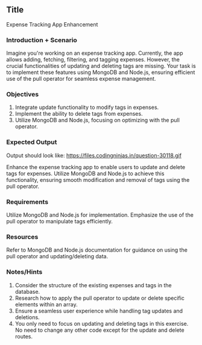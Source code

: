 ## Title

Expense Tracking App Enhancement

### Introduction + Scenario

Imagine you're working on an expense tracking app. Currently, the app allows adding, fetching, filtering, and tagging expenses. However, the crucial functionalities of updating and deleting tags are missing. Your task is to implement these features using MongoDB and Node.js, ensuring efficient use of the pull operator for seamless expense management.

### Objectives

1. Integrate update functionality to modify tags in expenses.
2. Implement the ability to delete tags from expenses.
3. Utilize MongoDB and Node.js, focusing on optimizing with the pull operator.

### Expected Output

Output should look like: https://files.codingninjas.in/question-30118.gif

Enhance the expense tracking app to enable users to update and delete tags for expenses. Utilize MongoDB and Node.js to achieve this functionality, ensuring smooth modification and removal of tags using the pull operator.

### Requirements

Utilize MongoDB and Node.js for implementation. Emphasize the use of the pull operator to manipulate tags efficiently.

### Resources

Refer to MongoDB and Node.js documentation for guidance on using the pull operator and updating/deleting data.

### Notes/Hints

1. Consider the structure of the existing expenses and tags in the database.
2. Research how to apply the pull operator to update or delete specific elements within an array.
3. Ensure a seamless user experience while handling tag updates and deletions.
4. You only need to focus on updating and deleting tags in this exercise. No need to change any other code except for the update and delete routes.
